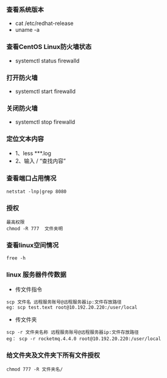 ### 查看系统版本
- cat /etc/redhat-release
- uname -a
### 查看CentOS Linux防火墙状态
- systemctl status firewalld
### 打开防火墙
- systemctl start firewalld
### 关闭防火墙
- systemctl stop firewalld

### 定位文本内容
- 1、less ***.log  
- 2、输入 / “查找内容”

### 查看端口占用情况
~~~
netstat -lnp|grep 8080
~~~
### 授权
~~~
最高权限
chmod -R 777  文件夹明
~~~

### 查看linux空间情况
~~~
free -h
~~~
### linux 服务器件传数据
- 传文件指令
~~~
scp 文件名 远程服务账号@远程服务器ip:文件存放路径
eg: scp test.text root@10.192.20.220:/user/local
~~~
- 传文件夹
~~~
scp -r 文件夹名称 远程服务账号@远程服务器ip:文件存放路径
eg： scp -r rocketmq.4.4.0 root@10.192.20.220:/user/local
~~~

### 给文件夹及文件夹下所有文件授权

~~~
chmod 777 -R 文件夹名/
~~~
